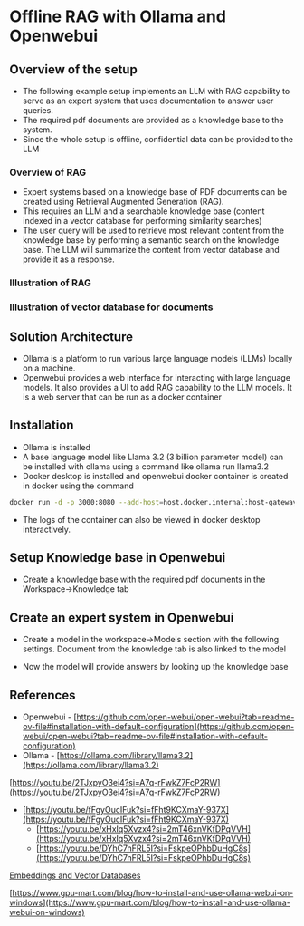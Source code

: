 # Offline RAG with Ollama and Openwebui

## Overview of the setup

-   The following example setup implements an LLM with RAG capability to serve as an expert system that uses documentation to answer user queries.
-   The required pdf documents are provided as a knowledge base to the system.
-   Since the whole setup is offline, confidential data can be provided to the LLM

### Overview of RAG

-   Expert systems based on a knowledge base of PDF documents can be created using Retrieval Augmented Generation (RAG).
-   This requires an LLM and a searchable knowledge base (content indexed in a vector database for performing similarity searches)
-   The user query will be used to retrieve most relevant content from the knowledge base by performing a semantic search on the knowledge base. The LLM will summarize the content from vector database and provide it as a response.

### Illustration of RAG

### Illustration of vector database for documents

## Solution Architecture

-   Ollama is a platform to run various large language models (LLMs) locally on a machine.
-   Openwebui provides a web interface for interacting with large language models. It also provides a UI to add RAG capability to the LLM models. It is a web server that can be run as a docker container

## Installation

-   Ollama is installed
-   A base language model like Llama 3.2 (3 billion parameter model) can be installed with ollama using a command like ollama run llama3.2
-   Docker desktop is installed and openwebui docker container is created in docker using the command

```bash
docker run -d -p 3000:8080 --add-host=host.docker.internal:host-gateway -v open-webui:/app/backend/data --name open-webui --restart always ghcr.io/open-webui/open-webui:main

```

-   The logs of the container can also be viewed in docker desktop interactively.

## Setup Knowledge base in Openwebui

-   Create a knowledge base with the required pdf documents in the Workspace->Knowledge tab

## Create an expert system in Openwebui

-   Create a model in the workspace->Models section with the following settings. Document from the knowledge tab is also linked to the model

-   Now the model will provide answers by looking up the knowledge base

## References

-   Openwebui - [https://github.com/open-webui/open-webui?tab=readme-ov-file#installation-with-default-configuration](https://github.com/open-webui/open-webui?tab=readme-ov-file#installation-with-default-configuration)
-   Ollama - [https://ollama.com/library/llama3.2](https://ollama.com/library/llama3.2)

[https://youtu.be/2TJxpyO3ei4?si=A7q-rFwkZ7FcP2RW](https://youtu.be/2TJxpyO3ei4?si=A7q-rFwkZ7FcP2RW)

-   [https://youtu.be/fFgyOucIFuk?si=fFht9KCXmaY-937X](https://youtu.be/fFgyOucIFuk?si=fFht9KCXmaY-937X)
    -   [https://youtu.be/xHxIq5Xvzx4?si=2mT46xnVKfDPqVVH](https://youtu.be/xHxIq5Xvzx4?si=2mT46xnVKfDPqVVH)
    -   [https://youtu.be/DYhC7nFRL5I?si=FskpeOPhbDuHgC8s](https://youtu.be/DYhC7nFRL5I?si=FskpeOPhbDuHgC8s)

[Embeddings and Vector Databases](https://www.notion.so/Embeddings-and-Vector-Databases-16247f92c7558014a77dfabf456bf299?pvs=21)

[https://www.gpu-mart.com/blog/how-to-install-and-use-ollama-webui-on-windows](https://www.gpu-mart.com/blog/how-to-install-and-use-ollama-webui-on-windows)
<!--stackedit_data:
eyJoaXN0b3J5IjpbLTk1MDEzOTAyNV19
-->